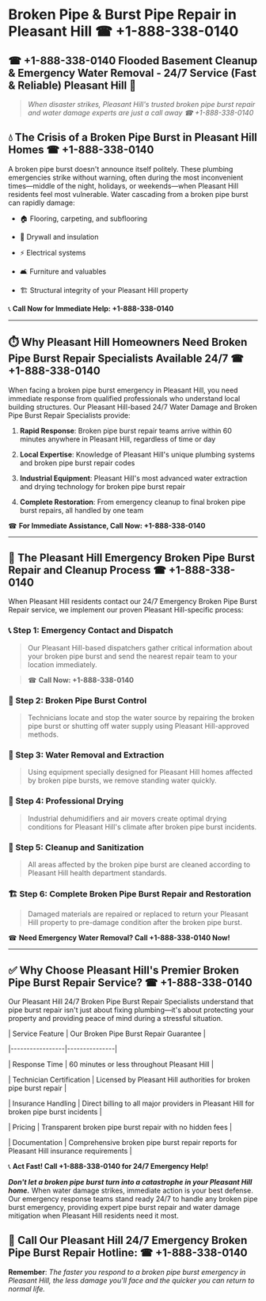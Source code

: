 # Broken Pipe & Burst Pipe Repair in Pleasant Hill ☎ +1-888-338-0140  
## ☎ +1-888-338-0140 Flooded Basement Cleanup & Emergency Water Removal - 24/7 Service (Fast & Reliable) Pleasant Hill 🚨  

> *When disaster strikes, Pleasant Hill's trusted broken pipe burst repair and water damage experts are just a call away ☎ +1-888-338-0140*  

## 💧 The Crisis of a Broken Pipe Burst in Pleasant Hill Homes ☎ +1-888-338-0140  

A broken pipe burst doesn't announce itself politely. These plumbing emergencies strike without warning, often during the most inconvenient times—middle of the night, holidays, or weekends—when Pleasant Hill residents feel most vulnerable. Water cascading from a broken pipe burst can rapidly damage:  

* 🏠 Flooring, carpeting, and subflooring  
* 🧱 Drywall and insulation  
* ⚡ Electrical systems  
* 🛋️ Furniture and valuables  
* 🏗️ Structural integrity of your Pleasant Hill property  

📞 **Call Now for Immediate Help: +1-888-338-0140**  

---  

## ⏱️ Why Pleasant Hill Homeowners Need Broken Pipe Burst Repair Specialists Available 24/7 ☎ +1-888-338-0140  

When facing a broken pipe burst emergency in Pleasant Hill, you need immediate response from qualified professionals who understand local building structures. Our Pleasant Hill-based 24/7 Water Damage and Broken Pipe Burst Repair Specialists provide:  

1. **Rapid Response**: Broken pipe burst repair teams arrive within 60 minutes anywhere in Pleasant Hill, regardless of time or day  
2. **Local Expertise**: Knowledge of Pleasant Hill's unique plumbing systems and broken pipe burst repair codes  
3. **Industrial Equipment**: Pleasant Hill's most advanced water extraction and drying technology for broken pipe burst repair  
4. **Complete Restoration**: From emergency cleanup to final broken pipe burst repairs, all handled by one team  

☎ **For Immediate Assistance, Call Now: +1-888-338-0140**  

---  

## 🔧 The Pleasant Hill Emergency Broken Pipe Burst Repair and Cleanup Process ☎ +1-888-338-0140  

When Pleasant Hill residents contact our 24/7 Emergency Broken Pipe Burst Repair service, we implement our proven Pleasant Hill-specific process:  

### 📞 Step 1: Emergency Contact and Dispatch  
> Our Pleasant Hill-based dispatchers gather critical information about your broken pipe burst and send the nearest repair team to your location immediately.  
> ☎ **Call Now: +1-888-338-0140**  

### 🚿 Step 2: Broken Pipe Burst Control  
> Technicians locate and stop the water source by repairing the broken pipe burst or shutting off water supply using Pleasant Hill-approved methods.  

### 🌊 Step 3: Water Removal and Extraction  
> Using equipment specially designed for Pleasant Hill homes affected by broken pipe bursts, we remove standing water quickly.  

### 💨 Step 4: Professional Drying  
> Industrial dehumidifiers and air movers create optimal drying conditions for Pleasant Hill's climate after broken pipe burst incidents.  

### 🧼 Step 5: Cleanup and Sanitization  
> All areas affected by the broken pipe burst are cleaned according to Pleasant Hill health department standards.  

### 🏗️ Step 6: Complete Broken Pipe Burst Repair and Restoration  
> Damaged materials are repaired or replaced to return your Pleasant Hill property to pre-damage condition after the broken pipe burst.  

☎ **Need Emergency Water Removal? Call +1-888-338-0140 Now!**  

---  

## ✅ Why Choose Pleasant Hill's Premier Broken Pipe Burst Repair Service? ☎ +1-888-338-0140  

Our Pleasant Hill 24/7 Broken Pipe Burst Repair Specialists understand that pipe burst repair isn't just about fixing plumbing—it's about protecting your property and providing peace of mind during a stressful situation.  

| Service Feature | Our Broken Pipe Burst Repair Guarantee |  
|-----------------|---------------|  
| Response Time | 60 minutes or less throughout Pleasant Hill |  
| Technician Certification | Licensed by Pleasant Hill authorities for broken pipe burst repair |  
| Insurance Handling | Direct billing to all major providers in Pleasant Hill for broken pipe burst incidents |  
| Pricing | Transparent broken pipe burst repair with no hidden fees |  
| Documentation | Comprehensive broken pipe burst repair reports for Pleasant Hill insurance requirements |  

📞 **Act Fast! Call +1-888-338-0140 for 24/7 Emergency Help!**  

***Don't let a broken pipe burst turn into a catastrophe in your Pleasant Hill home.*** When water damage strikes, immediate action is your best defense. Our emergency response teams stand ready 24/7 to handle any broken pipe burst emergency, providing expert pipe burst repair and water damage mitigation when Pleasant Hill residents need it most.  

## 📱 Call Our Pleasant Hill 24/7 Emergency Broken Pipe Burst Repair Hotline: ☎ +1-888-338-0140  

**Remember**: *The faster you respond to a broken pipe burst emergency in Pleasant Hill, the less damage you'll face and the quicker you can return to normal life.*